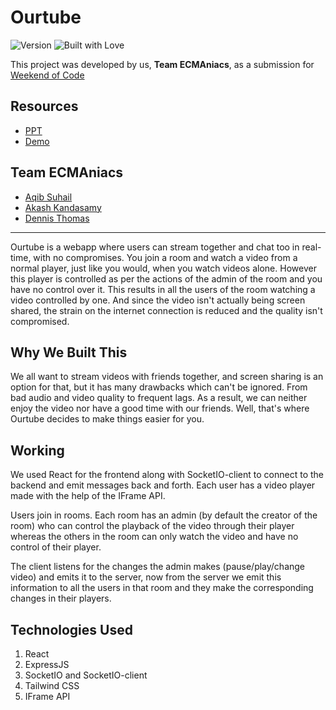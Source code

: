 # Ourtube
![Version](https://img.shields.io/badge/version-1.69-brightgreen.svg)
![Built with Love](https://img.shields.io/badge/built%20with-love-important.svg)

This project was developed by us, **Team ECMAniacs**, as a submission for [Weekend of Code](https://woc2k21.github.io/)

## Resources
- [PPT](/)
- [Demo](/)

## Team ECMAniacs
- [Aqib Suhail](https://github.com/geeqib23)
- [Akash Kandasamy](https://github.com/akash-kd)
- [Dennis Thomas](https://github.com/DNA5769)

---

Ourtube is a webapp where users can stream together and chat too in real-time, with no compromises. You join a room and watch a video from a normal player, just like you would, when you watch videos alone. However this player is controlled as per the actions of the admin of the room and you have no control over it. This results in all the users of the room watching a video controlled by one. And since the video isn't actually being screen shared, the strain on the internet connection is reduced and the quality isn't compromised.

## Why We Built This
We all want to stream videos with friends together, and screen sharing is an option for that, but it has many drawbacks which can't be ignored. From bad audio and video quality to frequent lags. As a result, we can neither enjoy the video nor have a good time with our friends. Well, that's where Ourtube decides to make things easier for you. ​

## Working
We used React for the frontend along with SocketIO-client to connect to the backend and emit messages back and forth. Each user has a video player made with the help of the IFrame API.​

Users join in rooms. Each room has an admin (by default the creator of the room) who can control the playback of the video through their player whereas the others in the room can only watch the video and have no control of their player.​

The client listens for the changes the admin makes (pause/play/change video) and emits it to the server, now from the server we emit this information to all the users in that room and they make the corresponding changes in their players.

## Technologies Used
1. React
2. ExpressJS
4. SocketIO and SocketIO-client
5. Tailwind CSS
6. IFrame API